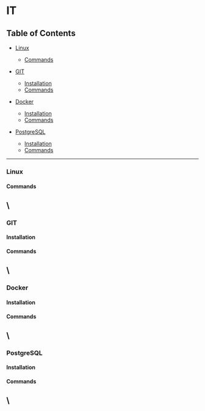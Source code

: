 # IT


## Table of Contents

- [Linux](#linux)
  - [Commands](#linux.commands)

- [GIT](#git)
  - [Installation](#git.install)
  - [Commands](#git.commands)

- [Docker](#docker)
  - [Installation](#docker.install)
  - [Commands](#docker.commands)

- [PostgreSQL](#postgres)
  - [Installation](#postgres.install)
  - [Commands](#postgres.commands)



--------------------------------------------------------------------------------

### Linux <a name="linux"></a>


#### Commands <a name="linux.commands"></a>




\
--------------------------------------------------------------------------------

### GIT <a name="git"></a>


#### Installation <a name="git.install"></a>


#### Commands <a name="git.commands"></a>




\
--------------------------------------------------------------------------------

### Docker <a name="docker"></a>


#### Installation <a name="docker.install"></a>


#### Commands <a name="docker.commands"></a>




\
--------------------------------------------------------------------------------

### PostgreSQL <a name="postgres"></a>


#### Installation <a name="postgres.install"></a>


#### Commands <a name="postgres.commands"></a>




\
--------------------------------------------------------------------------------



